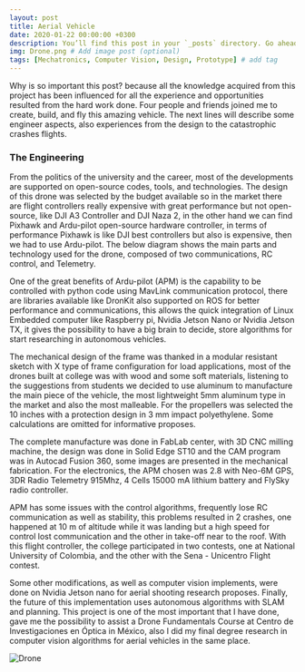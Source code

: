 ```yaml
---
layout: post
title: Aerial Vehicle
date: 2020-01-22 00:00:00 +0300
description: You’ll find this post in your `_posts` directory. Go ahead and edit it and re-build the site to see your changes. # Add post description (optional)
img: Drone.png # Add image post (optional)
tags: [Mechatronics, Computer Vision, Design, Prototype] # add tag
---
```


Why is so important this post? because all the knowledge acquired from this project has been influenced for all the experience and opportunities resulted from the hard work done. Four people and friends joined me to create, build, and fly this amazing vehicle. The next lines will describe some engineer aspects, also experiences from the design to the catastrophic crashes flights.

### The Engineering

From the politics of the university and the career, most of the developments are supported on open-source codes, tools, and technologies. The design of this drone was selected by the budget available so in the market there are flight controllers really expensive with great performance but not open-source, like DJI A3 Controller and DJI Naza 2, in the other hand we can find Pixhawk and Ardu-pilot open-source hardware controller, in terms of performance Pixhawk is like DJI best controllers but also is expensive, then we had to use Ardu-pilot. The below diagram shows the main parts and technology used for the drone, composed of two communications, RC control, and Telemetry.

One of the great benefits of Ardu-pilot (APM) is the capability to be controlled with python code using MavLink communication protocol, there are libraries available like DronKit also supported on ROS for better performance and communications, this allows the quick integration of Linux Embedded computer like Raspberry pi, Nvidia Jetson Nano or Nvidia Jetson TX, it gives the possibility to have a big brain to decide, store algorithms for start researching in autonomous vehicles. 

The mechanical design of the frame was thanked in a modular resistant sketch with X type of frame configuration for load applications, most of the drones built at college was with wood and some soft materials, listening to the suggestions from students we decided to use aluminum to manufacture the main piece of the vehicle, the most lightweight 5mm aluminum type in the market and also the most malleable. For the propellers was selected the 10 inches with a protection design in 3 mm impact polyethylene. Some calculations are omitted for informative proposes.

The complete manufacture was done in FabLab center, with 3D CNC milling machine, the design was done in Solid Edge ST10 and the CAM program was in Autocad Fusion 360, some images are presented in the mechanical fabrication. For the electronics, the APM chosen was 2.8 with Neo-6M GPS, 3DR Radio Telemetry 915Mhz, 4 Cells 15000 mA lithium battery and FlySky radio controller.

APM has some issues with the control algorithms, frequently lose RC communication as well as stability, this problems resulted in 2 crashes, one happened at 10 m of altitude while it was landing but a high speed for control lost communication and the other in take-off near to the roof. With this flight controller, the college participated in two contests, one at National University of Colombia, and the other with the Sena - Unicentro Flight contest. 

Some other modifications, as well as computer vision implements, were done on Nvidia Jetson nano for aerial shooting research proposes. Finally, the future of this implementation uses autonomous algorithms with SLAM and planning. This project is one of the most important that I have done, gave me the possibility to assist a Drone Fundamentals Course at Centro de Investigaciones en Óptica in México, also I did my final degree research in computer vision algorithms for aerial vehicles in the same place. 

![Drone]({{site.baseurl}}/assets/img/Drone/Definicion.2.jpg)
